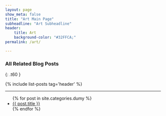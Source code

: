 ```yaml
---
layout: page
show_meta: false
title: "Art Main Page"
subheadline: "Art Subheadline"
header:
    title: Art
    background-color: "#32FFCA;"
permalink: /art/

---
```


### All Related Blog Posts
{: .t60 }

{% include list-posts tag='header' %}

---

<ul>
    {% for post in site.categories.dumy %}
    <li><a href="{{ site.url }}{{ site.baseurl }}{{ post.url }}">{{ post.title }}</a></li>
    {% endfor %}
</ul>

